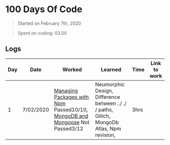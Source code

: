 # 100 Days Of Code

> Started on February 7th, 2020
   
> Spent on coding: 03.00    
          
## Logs  
    
| Day | Date | Worked | Learned | Time | Link to work 
| --- | --- | --- | --- | --- |---
| 1 | 7/02/2020 |[Managing Packages with Npm](https://www.freecodecamp.org/learn/apis-and-microservices/managing-packages-with-npm/) Passed10/10, [MongoDB and Mongoose](https://www.freecodecamp.org/learn/apis-and-microservices/mongodb-and-mongoose/) Not Passed3/12| Neumorphic Design, Difference between ../ ./ / paths, Glitch, MongoDb Atlas, Npm revision,  | 3hrs | |
